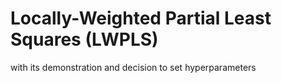 # Locally-Weighted Partial Least Squares (LWPLS)
with its demonstration and decision to set hyperparameters
